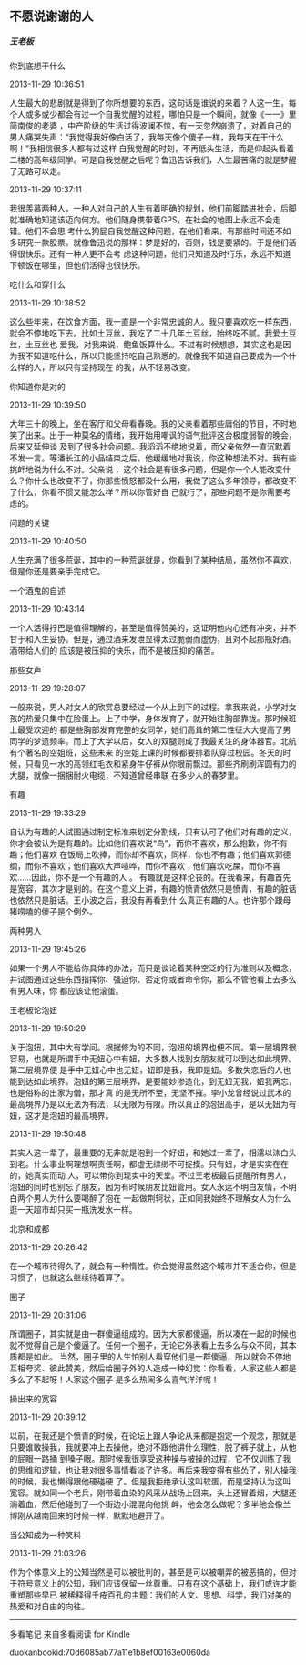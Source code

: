 ## 不愿说谢谢的人

##### 王老板

  

  你到底想干什么

  

2013-11-29 10:36:51

人生最大的悲剧就是得到了你所想要的东西，这句话是谁说的来着？人这一生，每个人或多或少都会有过一个自我觉醒的过程，哪怕只是一个瞬间，就像《一一》里简南俊的老婆
，中产阶级的生活过得波澜不惊，有一天忽然崩溃了，对着自己的男人痛哭失声：“我觉得我好像白活了，我每天像个傻子一样，我每天在干什么啊！”我相信很多人都有过这样
自我觉醒的时刻，不再低头生活，而是仰起头看着二楼的高年级同学。可是自我觉醒之后呢？鲁迅告诉我们，人生最苦痛的就是梦醒了无路可以走。

  

2013-11-29 10:37:11

我很羡慕两种人，一种人对自己的人生有着明确的规划，他们前脚踏进社会，后脚就准确地知道该迈向何方。他们随身携带着GPS，在社会的地图上永远不会走错。他们不会思
考什么狗屁自我觉醒这种问题，在他们看来，有那些时间还不如多研究一款股票。就像鲁迅说的那样：梦是好的，否则，钱是要紧的。于是他们活得很快乐。还有一种人更不会考
虑这种问题，他们只知道及时行乐，永远不知道下顿饭在哪里，但他们活得也很快乐。

  

  吃什么和穿什么

  

2013-11-29 10:38:52

这么些年来，在饮食方面，我一直是一个非常忠诚的人。我只要喜欢吃一样东西，就会不停地吃下去。比如土豆丝，我吃了二十几年土豆丝，始终吃不腻。我爱土豆丝，土豆丝也
爱我，对我来说，鲍鱼饭算什么。不过有时候想想，其实这也是因为我不知道吃什么，所以只能坚持吃自己熟悉的。就像我不知道自己要成为一个什么样的人，所以只有坚持现在
的我，从不轻易改变。

  

  你知道你是对的

  

2013-11-29 10:39:50

大年三十的晚上，坐在客厅和父母看春晚。我的父亲看着那些庸俗的节目，不时地笑了出来。出于一种莫名的情绪，我开始用嘲讽的语气批评这台极度弱智的晚会，后来又延伸谈
及到了很多社会问题。我滔滔不绝地说着，而父亲依然一直沉默着不发一言。等潘长江的小品结束之后，他缓缓地对我说，你这种想法不对。我有些挑衅地说为什么不对。父亲说
，这个社会是有很多问题，但是你一个人能改变什么？你什么也改变不了，你那些愤怒都没什么用，我做了这么多年领导，都改变不了什么，你看不惯又能怎么样？所以你管好自
己就行了，那些问题不是你需要考虑的。

  

  问题的关键

  

2013-11-29 10:40:50

人生充满了很多荒诞，其中的一种荒诞就是，你看到了某种结局，虽然你不喜欢，但是你还是要亲手完成它。

  

  一个酒鬼的自述

  

2013-11-29 10:43:14

一个人活得拧巴是值得理解的，甚至是值得赞美的，这证明他内心还有冲突，并不甘于和人生妥协。但是，通过酒来发泄显得太过脆弱而虚伪，且对不起那瓶好酒。酒带给人们的
应该是被压抑的快乐，而不是被压抑的痛苦。

  

  那些女声

  

2013-11-29 19:28:07

一般来说，男人对女人的欣赏总要经过一个从上到下的过程。拿我来说，小学对女孩的热爱只集中在脸蛋上。上了中学，身体发育了，就开始往胸部靠拢。那时候班上最受欢迎的
都是些胸部发育完整的女同学，她们高耸的第二性征大大提高了男同学的梦遗频率。而上了大学以后，女人的双腿则成了我最关注的身体器官。北航有个著名的空姐班，这些未来
的空姐上课的时候都要排着队穿过校园。冬天的时候，只看见一水的高领红毛衣和紧身牛仔裤从你眼前飘过。那些齐刷刷浑圆有力的大腿，就像一捆捆耐火电缆，不知道曾经串联
在多少人的春梦里。

  

  有趣

  

2013-11-29 19:33:29

自认为有趣的人试图通过制定标准来划定分割线，只有认可了他们对有趣的定义，你才会被认为是有趣的。比如他们喜欢说“鸟”，而你不喜欢，那么抱歉，你不有趣；他们喜欢
在饭局上吹捧，而你却不喜欢，同样，你也不有趣；他们喜欢郭德纲，而你不喜欢；他们喜欢大声喧哗，而你不喜欢；他们喜欢吃屎，而你不喜欢……因此，你不是一个有趣的人
。 有趣就是这样沦丧的。在我看来，有趣首先是宽容，其次才是别的。在这个意义上讲，有趣的愤青依然只是愤青，有趣的脏话也依然只是脏话。王小波之后，我没有再看到什
么真正有趣的人。也许那个跟母猪唠嗑的傻子是个例外。

  

  两种男人

  

2013-11-29 19:45:26

如果一个男人不能给你具体的办法，而只是谈论着某种空泛的行为准则以及概念，并试图通过这些东西指挥你、强迫你、否定你或者命令你，那么不管他看上去多么有男人味，你
都应该让他滚蛋。

  

  王老板论泡妞

  

2013-11-29 19:50:29

关于泡妞，其中大有学问。根据修为的不同，泡妞的境界也便不同。第一层境界很容易，也就是所谓手中无妞心中有妞，大多数人找到女朋友就可以到达如此境界。第二层境界便
是手中无妞心中也无妞，妞即是我，我即是妞。多数失恋后的人也能到达如此境界。泡妞的第三层境界，是要能妙渗造化，到无妞无我，妞我两忘，也是俗称的出家为僧，那才真
的是无所不至，无坚不摧。李小龙曾经说过武术的最高境界乃是以无法为有法，以无限为有限。所以真正的泡妞高手，是以无妞为有妞，这才是泡妞的最高境界。

  

2013-11-29 19:50:48

其实人这一辈子，最重要的无非就是泡到一个好妞，和她过一辈子，相濡以沫白头到老。什么事业啊理想啊责任啊，都虚无缥缈不可捉摸。只有妞，才是实实在在的，她真实而动
人，可以带你到现实中的天堂。不过王老板最后提醒所有男人，泡妞的同时也别忘了朋友，因为有时候朋友比妞管用。女人永远不明白友情，不明白两个男人为什么要喝醉了抱在
一起做荆轲状，正如同我始终不理解女人为什么逛一天超市却只买一瓶洗发水一样。

  

  北京和成都

  

2013-11-29 20:26:42

在一个城市待得久了，就会有一种惰性。你会觉得虽然这个城市并不适合你，但是习惯了，也就这么继续待着算了。

  

  圈子

  

2013-11-29 20:31:06

所谓圈子，其实就是由一群傻逼组成的。因为大家都傻逼，所以凑在一起的时候也就不觉得自己是个傻逼了。任何一个圈子，无论它外表看上去多么与众不同，其本质都是如此。
当然，圈子里的人生怕别人看穿他们是一群傻逼，所以就会不停地互相夸奖、彼此赞美，然后给圈子外的人造成一种幻觉：你看看，人家这些人都是多么了不起呀！人家这个圈子
是多么热闹多么喜气洋洋呢！

  

  操出来的宽容

  

2013-11-29 20:39:12

以前，在我还是个愤青的时候，在论坛上跟人争论从来都是抱定一个观念，那就是只要谁敢操我，我就要冲上去操他，绝对不跟他讲什么理性，脱了裤子就上，从他的屁眼一路捅
到嗓子眼。那时候我很享受这种操与被操的过程，它不仅训练了我的思维和逻辑，也让我对很多事情看淡了许多。再后来我变得有些怂了，别人操我的时候，我也懒得跟他硬碰硬
了。但是我拒绝承认这叫软蛋，而是坚持认为这叫宽容。就如同一个老兵，刚带着血染的风采从战场上回来，头上还冒着烟，大腿还淌着血，然后他碰到了一个街边小混混向他挑
衅，他会怎么做呢？多半他会像兰博刚从越南回来的时候一样，默默地避开了。

  

  当公知成为一种笑料

  

2013-11-29 21:03:26

作为个体意义上的公知当然是可以被批判的，甚至是可以被嘲弄的被恶搞的，但对于符号意义上的公知，我们应该保留一丝尊重。只有在这个基础上，我们或许才能重塑那些早已
被稀释得千疮百孔的主题：我们的人文、思想、科学，我们对美的热爱和对自由的向往。

* * *

多看笔记 来自多看阅读 for Kindle

duokanbookid:70d6085ab77a11e1b8ef00163e0060da

